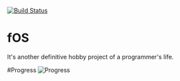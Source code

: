 [![Build Status](https://travis-ci.org/amar-laksh/fOS.svg?branch=master)](https://travis-ci.org/amar-laksh/fOS)
# fOS
It's another definitive hobby project of a programmer's life.


#Progress
![Progress](https://thumbs.gfycat.com/OrganicUnkemptKoalabear-size_restricted.gif)
